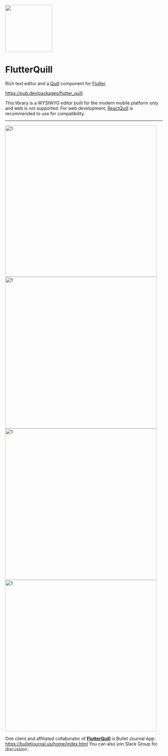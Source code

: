 <a href="https://bulletjournal.us/home/index.html"><img src=
"https://user-images.githubusercontent.com/122956/72955931-ccc07900-3d52-11ea-89b1-d468a6e2aa2b.png"
 width="150px" height="150px"></a>

# FlutterQuill

Rich text editor and a [Quill] component for [Flutter].

https://pub.dev/packages/flutter_quill

This library is a WYSIWYG editor built for the modern mobile platform only and web is not supported.
For web development, [ReactQuill] is recommended to use for compatibility.

---

<img width="484" alt="1" src="https://user-images.githubusercontent.com/122956/103142422-9bb19c80-46b7-11eb-83e4-dd0538a9236e.png">
<img width="484" alt="1" src="https://user-images.githubusercontent.com/122956/103142455-0531ab00-46b8-11eb-89f8-26a77de9227f.png">
<img width="484" alt="1" src="https://user-images.githubusercontent.com/122956/102963021-f28f5a00-449c-11eb-8f5f-6e9dd60844c4.png">
<img width="484" alt="1" src="https://user-images.githubusercontent.com/122956/102977404-c9c88e00-44b7-11eb-9423-b68f3b30b0e0.png">

One client and affiliated collaborator of **[FlutterQuill]** is Bullet Journal App: https://bulletjournal.us/home/index.html
You can also join Slack Group for discussion.

[Quill]: https://quilljs.com
[Flutter]: https://github.com/flutter/flutter
[FlutterQuill]: https://pub.dev/packages/flutter_quill
[ReactQuill]: https://github.com/zenoamaro/react-quill
[Slack Group ]: https://join.slack.com/t/bulletjournal1024/shared_invite/zt-fys7t9hi-ITVU5PGDen1rNRyCjdcQ2g
